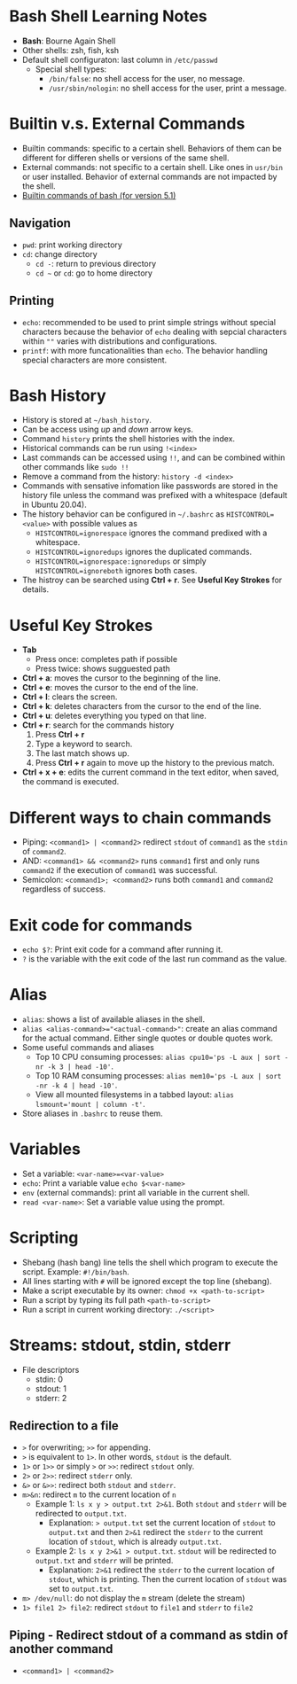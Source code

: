 # Bash Shell Learning Notes
- **Bash**: Bourne Again Shell
- Other shells: zsh, fish, ksh
- Default shell configuraton: last column in `/etc/passwd`
    - Special shell types:
        - `/bin/false`: no shell access for the user, no message.
        - `/usr/sbin/nologin`: no shell access for the user, print a message.



# Builtin v.s. External Commands
- Builtin commands: specific to a certain shell. Behaviors of them can be different for differen shells or versions of the same shell.
- External commands: not specific to a certain shell. Like ones in `usr/bin` or user installed. Behavior of external commands are not impacted by the shell.
- [Builtin commands of bash (for version 5.1)](https://www.gnu.org/software/bash/manual/bash.html#Shell-Builtin-Commands)

## Navigation
- `pwd`: print working directory
- `cd`: change directory
    - `cd -`: return to previous directory
    - `cd ~` or `cd`: go to home directory

## Printing
- `echo`: recommended to be used to print simple strings without special characters because the behavior of `echo` dealing with sepcial characters within `""` varies with distributions and configurations.
- `printf`: with more funcationalities than `echo`. The behavior handling special characters are more consistent.



# Bash History
- History is stored at `~/bash_history`.
- Can be access using *up* and *down* arrow keys.
- Command `history` prints the shell histories with the index.
- Historical commands can be run using `!<index>`
- Last commands can be accessed using `!!`, and can be combined within other commands like `sudo !!`
- Remove a command from the history: `history -d <index>`
- Commands with sensative infomation like passwords are stored in the history file unless the command was prefixed with a whitespace (default in Ubuntu 20.04).
- The history behavior can be configured in `~/.bashrc` as `HISTCONTROL=<value>` with possible values as
    - `HISTCONTROL=ignorespace` ignores the command predixed with a whitespace.
    - `HISTCONTROL=ignoredups` ignores the duplicated commands.
    - `HISTCONTROL=ignorespace:ignoredups` or simply `HISTCONTROL=ignoreboth` ignores both cases.
- The histroy can be searched using **Ctrl + r**. See **Useful Key Strokes** for details.



# Useful Key Strokes
- **Tab**
    - Press once: completes path if possible
    - Press twice: shows sugguested path
- **Ctrl + a**: moves the cursor to the beginning of the line.
- **Ctrl + e**: moves the cursor to the end of the line.
- **Ctrl + l**: clears the screen.
- **Ctrl + k**: deletes characters from the cursor to the end of the line.
- **Ctrl + u**: deletes everything you typed on that line.
- **Ctrl + r**: search for the commands history
    1. Press **Ctrl + r**
    2. Type a keyword to search.
    3. The last match shows up.
    4. Press **Ctrl + r** again to move up the history to the previous match.
- **Ctrl + x + e**: edits the current command in the text editor, when saved, the command is executed.



# Different ways to chain commands
- Piping: `<command1> | <command2>` redirect `stdout` of `command1` as the `stdin` of `command2`.
- AND: `<command1> && <command2>` runs `command1` first and only runs `command2` if the execution of `command1` was successful.
- Semicolon: `<command1>; <command2>` runs both `command1` and `command2` regardless of success.



# Exit code for commands
- `echo $?`: Print exit code for a command after running it.
- `?` is the variable with the exit code of the last run command as the value.



# Alias
- `alias`: shows a list of available aliases in the shell.
- `alias <alias-command>="<actual-command>"`: create an alias command for the actual command. Either single quotes or double quotes work.
- Some useful commands and aliases
    - Top 10 CPU consuming processes: `alias cpu10='ps -L aux | sort -nr -k 3 | head -10'`.
    - Top 10 RAM consuming processes: `alias mem10='ps -L aux | sort -nr -k 4 | head -10'`.
    - View all mounted filesystems in a tabbed layout: `alias lsmount='mount | column -t'`.
- Store aliases in `.bashrc` to reuse them.



# Variables
- Set a variable: `<var-name>=<var-value>`
- `echo`: Print a variable value `echo $<var-name>`
- `env` (external commands): print all variable in the current shell.
- `read <var-name>`: Set a variable value using the prompt.



# Scripting
- Shebang (hash bang) line tells the shell which program to execute the script. Example: `#!/bin/bash`.
- All lines starting with `#` will be ignored except the top line (shebang).
- Make a script executable by its owner: `chmod +x <path-to-script>`
- Run a script by typing its full path `<path-to-script>`
- Run a script in current working directory: `./<script>`



# Streams: stdout, stdin, stderr
- File descriptors
    - stdin: 0
    - stdout: 1
    - stderr: 2

## Redirection to a file
- `>` for overwriting; `>>` for appending.
- `>` is equivalent to `1>`. In other words, `stdout` is the default.
- `1>` or `1>>` or simply `>` or `>>`: redirect `stdout` only.
- `2>` or `2>>`: redirect `stderr` only.
- `&>` or `&>>`: redirect both `stdout` and `stderr`.
- `m>&n`: redirect `m` to the current location of `n`
    - Example 1: `ls x y > output.txt 2>&1`. Both `stdout` and `stderr` will be redirected to `output.txt`. 
        - Explanation: `> output.txt` set the current location of `stdout` to `output.txt` and then `2>&1` redirect the `stderr` to the current location of `stdout`, which is already `output.txt`.
    - Example 2: `ls x y 2>&1 > output.txt`. `stdout` will be redirected to `output.txt` and `stderr` will be printed.
        - Explanation: `2>&1` redirect the `stderr` to the current location of `stdout`, which is printing. Then the current location of `stdout` was set to `output.txt`.
- `m> /dev/null`: do not display the `m` stream (delete the stream)
- `1> file1 2> file2`: redirect `stdout` to `file1` and `stderr` to `file2`

## Piping - Redirect stdout of a command as stdin of another command
- `<command1> | <command2>`